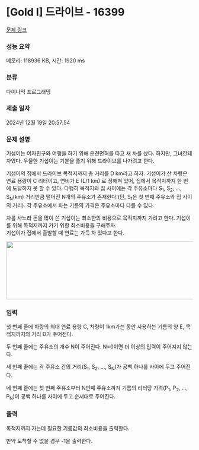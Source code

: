 # [Gold I] 드라이브 - 16399 

[문제 링크](https://www.acmicpc.net/problem/16399) 

### 성능 요약

메모리: 118936 KB, 시간: 1920 ms

### 분류

다이나믹 프로그래밍

### 제출 일자

2024년 12월 19일 20:57:54

### 문제 설명

<p>기섭이는 여자친구와 여행을 하기 위해 운전면허를 따고 새 차를 샀다. 하지만, 그녀한테 차였다. 우울한 기섭이는 기분을 풀기 위해 드라이브를 나가려고 한다.</p>

<p>기섭이의 집에서 드라이브 목적지까지 총 거리를 D km라고 하자. 기섭이가 산 차량은 연료 용량이 C 리터이고, 연비가 E (L/1 km) 로 정해져 있어, 집에서 목적지까지 한 번에 도달하지 못 할 수 있다. 다행히 목적지와 집 사이에는 각 주유소마다 S<sub>1</sub>, S<sub>2</sub>, …, S<sub>N</sub>(km) 거리만큼 떨어진 N개의 주유소가 존재한다.(단, S<sub>1</sub>은 첫 번째 주유소와 집 사이의 거리). 각 주유소에서 파는 기름의 가격은 주유소마다 다를 수 있다.</p>

<p>차를 사느라 돈을 많이 쓴 기섭이는 최소한의 비용으로 목적지까지 가려고 한다. 기섭이를 위해 목적지까지 가기 위한 최소비용을 구해주자.<br>
기섭이가 집에서 출발할 때 연료는 가득 차 있다고 한다.</p>

<p style="margin: 0cm 0cm 8pt; text-align: center;"><span style="font-size:10pt"><span style="line-height:107%"><span style="font-family:"맑은 고딕""><img alt="" src="" style="width: 700px; height: 156px;"></span></span></span></p>

### 입력 

 <p>첫 번째 줄에 차량의 최대 연료 용량 C, 차량이 1km가는 동안  사용하는 기름의 양 E, 목적지까지의 거리 D가 주어진다.</p>

<p>두 번째 줄에는 주유소의 개수 N이 주어진다. N=0이면 더 이상의 입력이 주어지지 않는다.</p>

<p>세 번째 줄에는 각 주유소 간의 거리(S<sub>1</sub>, S<sub>2</sub>, …, S<sub>N</sub>)가 공백 하나를 사이에 두고 주어진다.</p>

<p>네 번째 줄에는 첫 번째 주유소부터 N번째 주유소까지 기름의 리터당 가격(P<sub>1</sub>, P<sub>2</sub>, …, P<sub>N</sub>)이 공백 하나를 사이에 두고 순서대로 주어진다.</p>

### 출력 

 <p>목적지까지 가는데 필요한 기름값의 최소비용을 출력한다.</p>

<p>만약 도착할 수 없을 경우 -1을 출력한다.</p>

